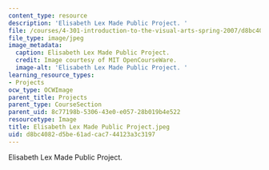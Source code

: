 ```yaml
---
content_type: resource
description: 'Elisabeth Lex Made Public Project. '
file: /courses/4-301-introduction-to-the-visual-arts-spring-2007/d8bc4082d5be61adcac744123a3c3197_ElisabethLexMadePublicProject.jpeg
file_type: image/jpeg
image_metadata:
  caption: Elisabeth Lex Made Public Project.
  credit: Image courtesy of MIT OpenCourseWare.
  image-alt: 'Elisabeth Lex Made Public Project. '
learning_resource_types:
- Projects
ocw_type: OCWImage
parent_title: Projects
parent_type: CourseSection
parent_uid: 8c77198b-5306-43e0-e057-28b019b4e522
resourcetype: Image
title: Elisabeth Lex Made Public Project.jpeg
uid: d8bc4082-d5be-61ad-cac7-44123a3c3197
---
```

Elisabeth Lex Made Public Project. 


